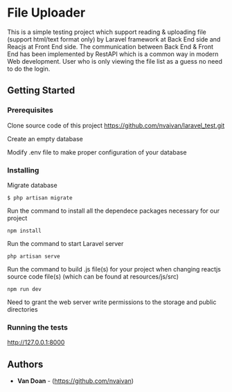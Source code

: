 # File Uploader

This is a simple testing project which support reading & uploading file (support html/text format only) by Laravel framework at Back End side and Reacjs at Front End side. The communication between Back End & Front End has been implemented by RestAPI which is a common way in modern Web development.
User who is only viewing the file list as a guess no need to do the login.

## Getting Started

### Prerequisites

Clone source code of this project
https://github.com/nvaivan/laravel_test.git

Create an empty database

Modify .env file to make proper configuration of your database

### Installing

Migrate database
```
$ php artisan migrate
```

Run the command to install all the dependece packages necessary for our project
```
npm install
```

Run the command to start Laravel server
```
php artisan serve
```

Run the command to build .js file(s) for your project when changing reactjs source code file(s) (which can be found at resources/js/src)
```
npm run dev 
```

Need to grant the web server write permissions to the storage and public directories

### Running the tests

http://127.0.0.1:8000

## Authors

* **Van Doan** - (https://github.com/nvaivan)
